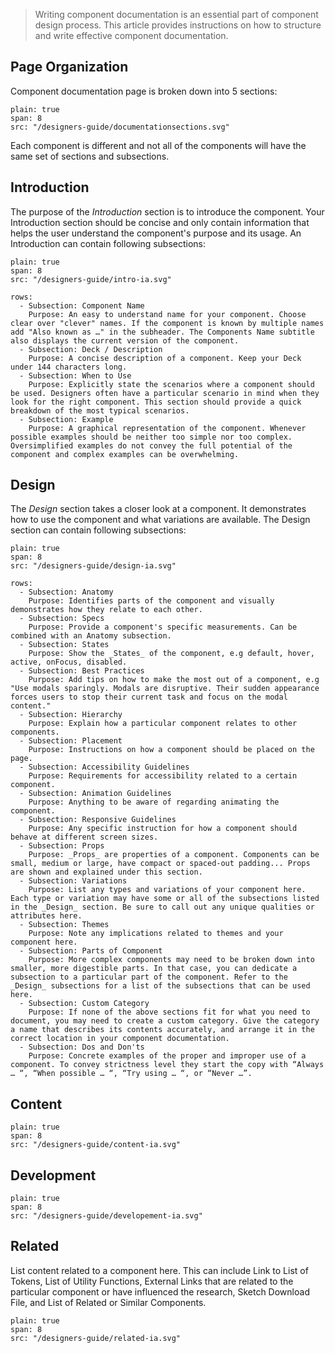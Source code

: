 > Writing component documentation is an essential part of component design process. This article provides instructions on how to structure and write effective component documentation.
## Page Organization
Component documentation page is broken down into 5 sections:

```image
plain: true
span: 8
src: "/designers-guide/documentationsections.svg"
```

Each component is different and not all of the components will have the same set of sections and subsections.

## Introduction
The purpose of the _Introduction_ section is to introduce the component. Your Introduction section should be concise and only contain information that helps the user understand the component's purpose and its usage. An Introduction can contain following subsections:

```image
plain: true
span: 8
src: "/designers-guide/intro-ia.svg"
```


```table
rows:
  - Subsection: Component Name
    Purpose: An easy to understand name for your component. Choose clear over "clever" names. If the component is known by multiple names add "Also known as …" in the subheader. The Components Name subtitle also displays the current version of the component.
  - Subsection: Deck / Description
    Purpose: A concise description of a component. Keep your Deck under 144 characters long.
  - Subsection: When to Use
    Purpose: Explicitly state the scenarios where a component should be used. Designers often have a particular scenario in mind when they look for the right component. This section should provide a quick breakdown of the most typical scenarios.
  - Subsection: Example
    Purpose: A graphical representation of the component. Whenever possible examples should be neither too simple nor too complex. Oversimplified examples do not convey the full potential of the component and complex examples can be overwhelming.
```

## Design
The _Design_ section takes a closer look at a component. It demonstrates how to use the component and what variations are available. The Design section can contain following subsections:


```image
plain: true
span: 8
src: "/designers-guide/design-ia.svg"
```

```table
rows:
  - Subsection: Anatomy
    Purpose: Identifies parts of the component and visually demonstrates how they relate to each other.
  - Subsection: Specs
    Purpose: Provide a component's specific measurements. Can be combined with an Anatomy subsection.
  - Subsection: States
    Purpose: Show the _States_ of the component, e.g default, hover, active, onFocus, disabled. 
  - Subsection: Best Practices
    Purpose: Add tips on how to make the most out of a component, e.g "Use modals sparingly. Modals are disruptive. Their sudden appearance forces users to stop their current task and focus on the modal content."
  - Subsection: Hierarchy
    Purpose: Explain how a particular component relates to other components.
  - Subsection: Placement
    Purpose: Instructions on how a component should be placed on the page.
  - Subsection: Accessibility Guidelines
    Purpose: Requirements for accessibility related to a certain component.
  - Subsection: Animation Guidelines
    Purpose: Anything to be aware of regarding animating the component.
  - Subsection: Responsive Guidelines
    Purpose: Any specific instruction for how a component should behave at different screen sizes.
  - Subsection: Props 
    Purpose: _Props_ are properties of a component. Components can be small, medium or large, have compact or spaced-out padding... Props are shown and explained under this section.
  - Subsection: Variations
    Purpose: List any types and variations of your component here. Each type or variation may have some or all of the subsections listed in the _Design_ section. Be sure to call out any unique qualities or attributes here.                     
  - Subsection: Themes
    Purpose: Note any implications related to themes and your component here.
  - Subsection: Parts of Component
    Purpose: More complex components may need to be broken down into smaller, more digestible parts. In that case, you can dedicate a subsection to a particular part of the component. Refer to the _Design_ subsections for a list of the subsections that can be used here.
  - Subsection: Custom Category
    Purpose: If none of the above sections fit for what you need to document, you may need to create a custom category. Give the category a name that describes its contents accurately, and arrange it in the correct location in your component documentation.
  - Subsection: Dos and Don'ts
    Purpose: Concrete examples of the proper and improper use of a component. To convey strictness level they start the copy with “Always … “, “When possible … “, “Try using … “, or “Never …”.      
```

## Content
```image
plain: true
span: 8
src: "/designers-guide/content-ia.svg"
```
## Development
```image
plain: true
span: 8
src: "/designers-guide/developement-ia.svg"
```
## Related
List content related to a component here. This can include Link to List of Tokens, List of Utility Functions, External Links that are related to the particular component or have influenced the research, Sketch Download File, and List of Related or Similar Components.
```image
plain: true
span: 8
src: "/designers-guide/related-ia.svg"
```
